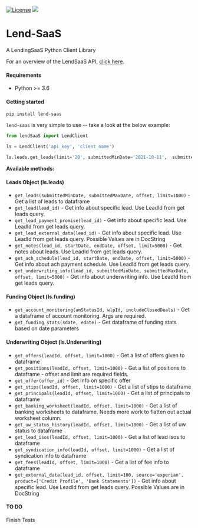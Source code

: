 [![License](https://img.shields.io/badge/License-BSD_3--Clause-blue.svg)](https://github.com/uricod/lend-saas/blob/master/LICENSE)
<img src="https://img.shields.io/github/v/release/uricod/lend-saas">

# Lend-SaaS
A LendingSaaS Python Client Library


For an overview of the LendSaaS API, [click here]( https://app.swaggerhub.com/apis/lendsaas/LendSaaSETL/1.0.0 ).


#### Requirements
- Python >= 3.6

#### Getting started
`pip install lend-saas`

`lend-saas` is very simple to use -- take a look at the below example:
```python
from lendSaaS import LendClient

ls = LendClient('api_key', 'client_name')

ls.leads.get_leads(limit='20', submittedMinDate='2021-10-11',  submittedMaxDate='2021-11-11')

```

**Available methods:**
#### Leads Object (ls.leads)
- `get_leads(submittedMinDate, submittedMaxDate, offset, limit=1000)` - Get a list of leads to dataframe
- `get_lead(lead_id)` -
Get info about specific lead. Use LeadId from get leads query.
- `get_lead_payment_promise(lead_id)` -
Get info about specific lead. Use LeadId from get leads query.
- `get_lead_external_data(lead_id)` -
Get info about specific lead. Use LeadId from get leads query.
Possible Values are in DocString
- `get_notes(lead_id, startDate, endDate, offset, limit=5000)` -
Get notes about leads. Use LeadId from get leads query.
- `get_ach_schedule(lead_id, startDate, endDate, offset, limit=5000)` -
Get info about ach payment schedule. Use LeadId from get leads query.
- `get_underwriting_info(lead_id, submittedMinDate, submittedMaxDate, offset, limit=5000)` -
Get info about underwriting info. Use LeadId from get leads query.

#### Funding Object (ls.funding)
- `get_account_monitoring(amStatusId, wlpId, includeClosedDeals)` - Get a dataframe of account monitoring. Args are required.
- `get_funding_stats(sdate, edate)` -
Get dataframe of funding stats based on date parameters

#### Underwriting Object (ls.Underwriting)
- `get_offers(leadId, offset, limit=1000)` - Get a list of offers given to dataframe
- `get_positions(leadId, offset, limit=1000)` - Get a list of positions to dataframe - offset and limit are required fields.
- `get_offer(offer_id)` - Get info on specific offer
- `get_stips(leadId, offset, limit=1000)` - Get a list of stips to dataframe
- `get_principals(leadId, offset, limit=1000)` - Get a list of principals to dataframe
- `get_banking_worksheet(leadId, offset, limit=1000)` - Get a list of banking worksheets to dataframe. Needs more work to flatten out actual worksheet column.
- `get_uw_status_history(leadId, offset, limit=1000)` - Get a list of uw status to dataframe
- `get_lead_isos(leadId, offset, limit=1000)` - Get a list of lead isos to dataframe
- `get_syndication_info(leadId, offset, limit=1000)` - Get a list of syndication info to dataframe
- `get_fees(leadId, offset, limit=1000)` - Get a list of fee info to dataframe
- `get_external_data(lead_id, offset, limit=100, source='experian', product=['Credit Profile', 'Bank Statements'])` -
Get info about specific lead. Use LeadId from get leads query.
Possible Values are in DocString

#### TO DO
Finish Tests



